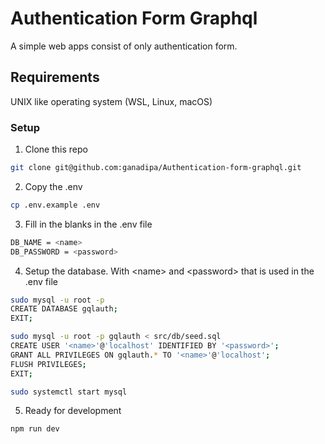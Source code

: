 

# Authentication Form Graphql
A simple web apps consist of only authentication form.

## Requirements
UNIX like operating system (WSL, Linux, macOS)

### Setup

1. Clone this repo
```sh
git clone git@github.com:ganadipa/Authentication-form-graphql.git
```
2. Copy the .env
```sh
cp .env.example .env
```
3. Fill in the blanks in the .env file
```sh
DB_NAME = <name>
DB_PASSWORD = <password>
```

4. Setup the database. With \<name\> and \<password\> that is used in the .env file
```sh
sudo mysql -u root -p
CREATE DATABASE gqlauth;
EXIT;

sudo mysql -u root -p gqlauth < src/db/seed.sql
CREATE USER '<name>'@'localhost' IDENTIFIED BY '<password>';
GRANT ALL PRIVILEGES ON gqlauth.* TO '<name>'@'localhost';
FLUSH PRIVILEGES;
EXIT;

sudo systemctl start mysql
```

5. Ready for development
```sh
npm run dev
```
